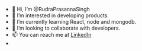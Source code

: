 - 👋 Hi, I’m @RudraPrasannaSingh
- 👀 I’m interested in developing products.
- 🌱 I’m currently learning React, node and mongodb.
- 💞️ I’m looking to collaborate with developers.
- 📫 You can reach me at <a href="https://www.linkedin.com/in/rudra-prasanna-singh/">LinkedIn</a>
- 

<!---
RudraPrasannaSingh/RudraPrasannaSingh is a ✨ special ✨ repository because its `README.md` (this file) appears on your GitHub profile.
You can click the Preview link to take a look at your changes.
--->
